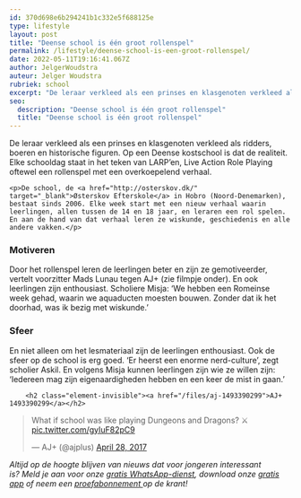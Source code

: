 ```yaml
---
id: 370d698e6b294241b1c332e5f688125e
type: lifestyle
layout: post
title: "Deense school is één groot rollenspel"
permalink: /lifestyle/deense-school-is-een-groot-rollenspel/
date: 2022-05-11T19:16:41.067Z
author: JelgerWoudstra
auteur: Jelger Woudstra
rubriek: school
excerpt: "De leraar verkleed als een prinses en klasgenoten verkleed als ridders, boeren en historische figuren. Op een Deense kostschool is dat de realiteit. Elke schooldag staat in het teken van LARP’en, Live Action Role Playing oftewel een rollenspel met een overkoepelend verhaal.  "
seo:
  description: "Deense school is één groot rollenspel"
  title: "Deense school is één groot rollenspel"
---
```

De leraar verkleed als een prinses en klasgenoten verkleed als ridders, boeren en historische figuren. Op een Deense kostschool is dat de realiteit. Elke schooldag staat in het teken van LARP’en, Live Action Role Playing oftewel een rollenspel met een overkoepelend verhaal.  

    <p>De school, de <a href="http://osterskov.dk/" target="_blank">Østerskov Efterskole</a> in Hobro (Noord-Denemarken), bestaat sinds 2006. Elke week start met een nieuw verhaal waarin leerlingen, allen tussen de 14 en 18 jaar, en leraren een rol spelen. En aan de hand van dat verhaal leren ze wiskunde, geschiedenis en alle andere vakken.</p>
<h3>Motiveren</h3>
<p>Door het rollenspel leren de leerlingen beter en zijn ze gemotiveerder, vertelt voorzitter Mads Lunau tegen AJ+ (zie filmpje onder). En ook leerlingen zijn enthousiast. Scholiere Misja: ‘We hebben een Romeinse week gehad, waarin we aquaducten moesten bouwen. Zonder dat ik het doorhad, was ik bezig met wiskunde.’</p>
<h3>Sfeer</h3>
<p>En niet alleen om het lesmateriaal zijn de leerlingen enthousiast. Ook de sfeer op de school is erg goed. ‘Er heerst een enorme nerd-culture’, zegt scholier Askil. En volgens Misja kunnen leerlingen zijn wie ze willen zijn: ‘Iedereen mag zijn eigenaardigheden hebben en een keer de mist in gaan.’</p>
<p><div class="media media-element-container media-default"><div id="file-416960" class="file file-document file-text-oembed">

        <h2 class="element-invisible"><a href="/files/aj-1493390299">AJ+ 1493390299</a></h2>
    
  
  <div class="content">
    
<blockquote class="twitter-tweet" data-width="550"><p lang="en" dir="ltr">What if school was like playing Dungeons and Dragons? ⚔️ <a href="https://t.co/gyIuF82pC9">pic.twitter.com/gyIuF82pC9</a></p>&mdash; AJ+ (@ajplus) <a href="https://twitter.com/ajplus/status/857955073661456390?ref_src=twsrc%5Etfw">April 28, 2017</a></blockquote>
<script async="" src="https://platform.twitter.com/widgets.js" charset="utf-8"></script>
  </div>

  
</div>
</div>
<p><em>Altijd op de hoogte blijven van nieuws dat voor jongeren interessant is? Meld je aan voor onze <a href="https://7dagen.netlify.app/whatsapp">gratis WhatsApp-dienst</a>, download onze <a href="https://7dagen.netlify.app/app">gratis app</a> of neem een <a href="https://abonneren.sevendays.nl/abonneren/abonnementen/ae/artikel">proefabonnement </a>op de krant!</em></p>  

